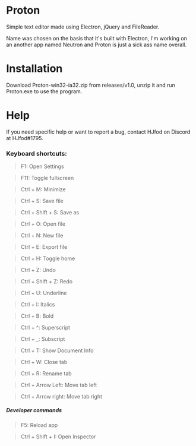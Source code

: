 # Proton
Simple text editor made using Electron, jQuery and FileReader.

Name was chosen on the basis that it's built with Electron, I'm working on an another app named Neutron and Proton is just a sick ass name overall.

# Installation
Download Proton-win32-ia32.zip from releases/v1.0, unzip it and run Proton.exe to use the program.

# Help
If you need specific help or want to report a bug, contact HJfod on Discord at HJfod#1795.

### Keyboard shortcuts:

> F1: Open Settings

> F11: Toggle fullscreen

> Ctrl + M: Minimize

> Ctrl + S: Save file

> Ctrl + Shift + S: Save as

> Ctrl + O: Open file

> Ctrl + N: New file

> Ctrl + E: Export file

> Ctrl + H: Toggle home

> Ctrl + Z: Undo

> Ctrl + Shift + Z: Redo

> Ctrl + U: Underline

> Ctrl + I: Italics

> Ctrl + B: Bold

> Ctrl + ^: Superscript

> Ctrl + _: Subscript

> Ctrl + T: Show Document Info

> Ctrl + W: Close tab

> Ctrl + R: Rename tab

> Ctrl + Arrow Left: Move tab left

> Ctrl + Arrow right: Move tab right

##### Developer commands

> F5: Reload app

> Ctrl + Shift + I: Open Inspector